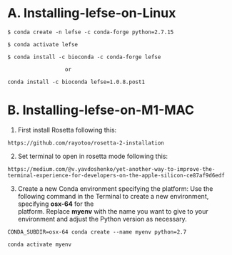 # A. Installing-lefse-on-Linux
```
$ conda create -n lefse -c conda-forge python=2.7.15
```
```
$ conda activate lefse
```
```
$ conda install -c bioconda -c conda-forge lefse
```
                      or 
```
conda install -c bioconda lefse=1.0.8.post1
```




# B. Installing-lefse-on-M1-MAC
1. First install Rosetta following this:

  ```
  https://github.com/rayotoo/rosetta-2-installation
   ```
   
2. Set terminal to open in rosetta mode following this:
   
  ```
  https://medium.com/@v.yavdoshenko/yet-another-way-to-improve-the-terminal-experience-for-developers-on-the-apple-silicon-ce87af9d6edf
  ```

3. Create a new Conda environment specifying the platform: Use the following command in the Terminal to create a new environment, specifying **osx-64** for the       
  platform. Replace **myenv** with the name you want to give to your environment and adjust the Python version as necessary.

  ```
  CONDA_SUBDIR=osx-64 conda create --name myenv python=2.7
  ```

  ```
  conda activate myenv 
  ```
